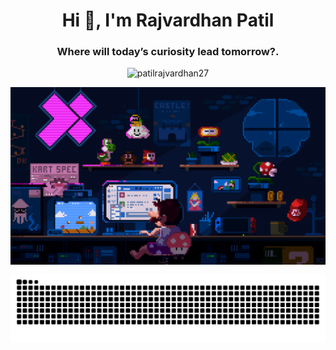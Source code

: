 
<h1 align="center">Hi 👋, I'm Rajvardhan Patil</h1>
<h3 align="center">Where will today’s curiosity lead tomorrow?.</h3>

<p align="center">
    <img src="https://komarev.com/ghpvc/?username=wimpywarlord&label=Profile%20views&color=0e75b6&style=flat" alt="patilrajvardhan27" />
    <p align="center"> 
</p>

<p align="center">
<img  align="center" src="https://github.com/patilrajvardhan27/patilrajvardhan27/blob/e67cd42e01c96512aef87bc4613a4c19ac39f5e5/coding%20gif.gif" >
    <p align="center"> 
</p>

![](github-user-contribution.svg)

